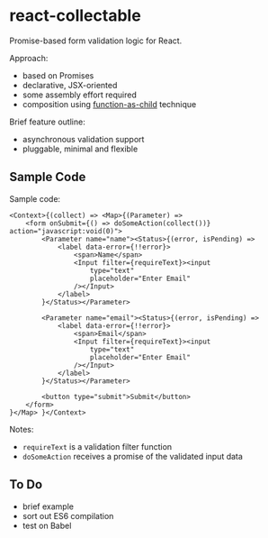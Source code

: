 # react-collectable

Promise-based form validation logic for React.

Approach:

- based on Promises
- declarative, JSX-oriented
- some assembly effort required
- composition using [function-as-child](https://medium.com/merrickchristensen/function-as-child-components-5f3920a9ace9) technique

Brief feature outline:

- asynchronous validation support
- pluggable, minimal and flexible

## Sample Code

Sample code:

```
<Context>{(collect) => <Map>{(Parameter) =>
    <form onSubmit={() => doSomeAction(collect())} action="javascript:void(0)">
        <Parameter name="name"><Status>{(error, isPending) =>
            <label data-error={!!error}>
                <span>Name</span>
                <Input filter={requireText}><input
                    type="text"
                    placeholder="Enter Email"
                /></Input>
            </label>
        }</Status></Parameter>

        <Parameter name="email"><Status>{(error, isPending) =>
            <label data-error={!!error}>
                <span>Email</span>
                <Input filter={requireText}><input
                    type="text"
                    placeholder="Enter Email"
                /></Input>
            </label>
        }</Status></Parameter>

        <button type="submit">Submit</button>
    </form>
}</Map> }</Context>
```

Notes:

- `requireText` is a validation filter function
- `doSomeAction` receives a promise of the validated input data

## To Do

- brief example
- sort out ES6 compilation
- test on Babel
